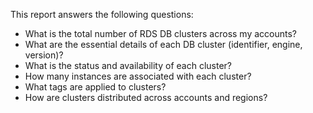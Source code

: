 This report answers the following questions:

- What is the total number of RDS DB clusters across my accounts?
- What are the essential details of each DB cluster (identifier, engine, version)?
- What is the status and availability of each cluster?
- How many instances are associated with each cluster?
- What tags are applied to clusters?
- How are clusters distributed across accounts and regions? 